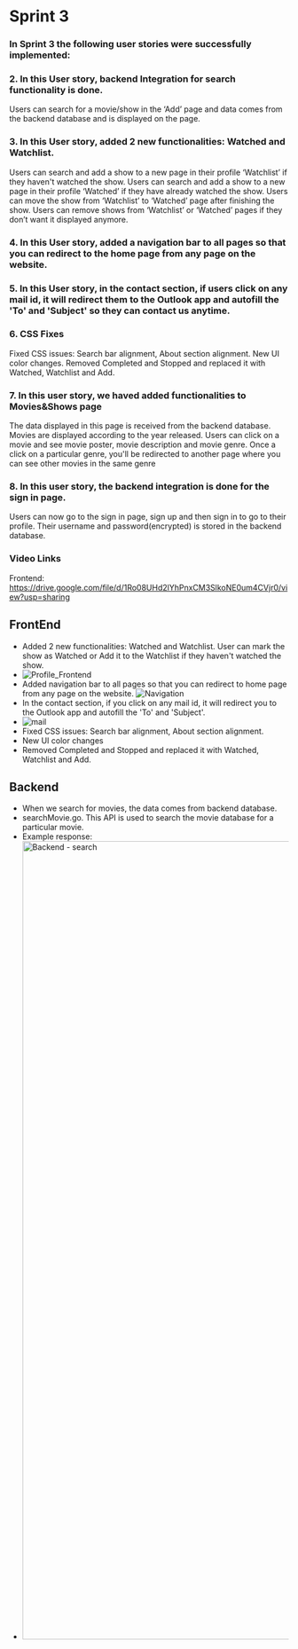 # Sprint 3
### In Sprint 3 the following user stories were successfully implemented:
### 2. In this User story, backend Integration for search functionality is done.
Users can search for a movie/show in the ‘Add’ page and data comes from the backend database and is displayed on the page. 
### 3. In this User story, added 2 new functionalities: Watched and Watchlist. 
Users can search and add a show to a new page in their profile ‘Watchlist’ if they haven't watched the show.
Users can search and add a show to a new page in their profile ‘Watched’ if they have already watched the show.
Users can move the show from ‘Watchlist’ to ‘Watched’ page after finishing the show.
Users can remove shows from ‘Watchlist’ or ‘Watched’ pages if they don’t want it displayed anymore.
### 4. In this User story, added a navigation bar to all pages so that you can redirect to the home page from any page on the website.
### 5. In this User story, in the contact section, if users click on any mail id, it will redirect them to the Outlook app and autofill the 'To' and 'Subject' so they can contact us anytime. 
 
### 6. CSS Fixes
Fixed CSS issues: Search bar alignment, About section alignment.
New UI color changes.
Removed Completed and Stopped and replaced it with Watched, Watchlist and Add.

### 7. In this user story, we haved added functionalities to Movies&Shows page
The data displayed in this page is received from the backend database. Movies are displayed according to the year released. Users can click on a movie
and see movie poster, movie description and movie genre. Once a click on a particular genre, you'll be redirected to another page where you can see 
other movies in the same genre

### 8. In this user story, the backend integration is done for the sign in page. 
Users can now go to the sign in page, sign up and then sign in to go to their profile. Their username and password(encrypted) is stored in the backend 
database.

### Video Links
Frontend: https://drive.google.com/file/d/1Ro08UHd2lYhPnxCM3SlkoNE0um4CVjr0/view?usp=sharing

## FrontEnd

- Added 2 new functionalities: Watched and Watchlist. User can mark the show as Watched or Add it to the Watchlist if they haven't watched the show.
- ![Profile_Frontend](https://user-images.githubusercontent.com/71694219/161363186-007ecc70-a188-46fa-868a-6dd785ec4c22.gif)
- Added navigation bar to all pages so that you can redirect to home page from any page on the website.
![Navigation](https://user-images.githubusercontent.com/71694219/161363191-682758a0-1c28-49fa-9371-027223683cb8.gif)
- In the contact section, if you click on any mail id, it will redirect you to the Outlook app and autofill the 'To' and 'Subject'.
- ![mail](https://user-images.githubusercontent.com/71694219/161364702-a1237799-5938-4fcc-a8df-630d63502f73.gif)
- Fixed CSS issues: Search bar alignment, About section alignment.
- New UI color changes
- Removed Completed and Stopped and replaced it with Watched, Watchlist and Add.


  
## Backend

- When we search for movies, the data comes from backend database.
- searchMovie.go. This API is used to search the movie database for a particular movie.
- Example response:
- <img width="1440" alt="Backend - search " src="https://user-images.githubusercontent.com/30584808/161364893-487cf506-03c9-44bd-9314-1e0236156bc9.png">

